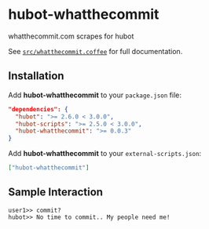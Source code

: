 # hubot-whatthecommit

whatthecommit.com scrapes for hubot

See [`src/whatthecommit.coffee`](src/whatthecommit.coffee) for full documentation.

## Installation

Add **hubot-whatthecommit** to your `package.json` file:

```json
"dependencies": {
  "hubot": ">= 2.6.0 < 3.0.0",
  "hubot-scripts": ">= 2.5.0 < 3.0.0",
  "hubot-whatthecommit": ">= 0.0.3"
}
```
Add **hubot-whatthecommit** to your `external-scripts.json`:

```json
["hubot-whatthecommit"]
```

## Sample Interaction

```
user1>> commit?
hubot>> No time to commit.. My people need me!
```
